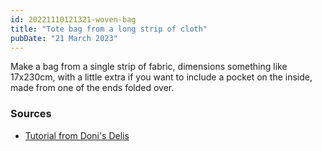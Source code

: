 ```yaml
---
id: 20221110121321-woven-bag
title: "Tote bag from a long strip of cloth"
pubDate: "21 March 2023"
---
```


Make a bag from a single strip of fabric, dimensions something like 17x230cm, with a little extra if you want to include a pocket on the inside, made from one of the ends folded over.

### Sources

- [Tutorial from Doni's Delis](https://donisdelis.blogspot.com/2009/01/little-tutorial.html)
